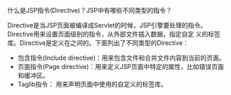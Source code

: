 什么是JSP指令(Directive)？JSP中有哪些不同类型的指令？

Directive是当JSP页面被编译成Servlet的时候，JSP引擎要处理的指令。Directive用来设置页面级别的指令，从外部文件插入数据，指定自定
义的标签库。Directive是定义在之间的。下面列出了不同类型的Directive：

  * 包含指令(Include directive)：用来包含文件和合并文件内容到当前的页面。
  * 页面指令(Page directive)：用来定义JSP页面中特定的属性，比如错误页面和缓冲区。
  * Taglib指令： 用来声明页面中使用的自定义的标签库。
